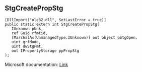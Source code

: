 ## StgCreatePropStg

```
[DllImport("ole32.dll", SetLastError = true)]
public static extern int StgCreatePropStg(
   IUnknown pUnk,
   ref Guid rfmtid,
   [MarshalAs(UnmanagedType.IUnknown)] out object pStgOpen,
   uint grfMode,
   uint dwStgFmt,
   out IPropertyStorage ppPropStg
);
```

Microsoft documentation: [Link](https://learn.microsoft.com/en-us/windows/win32/api/coml2api/nf-coml2api-stgcreatepropstg)
